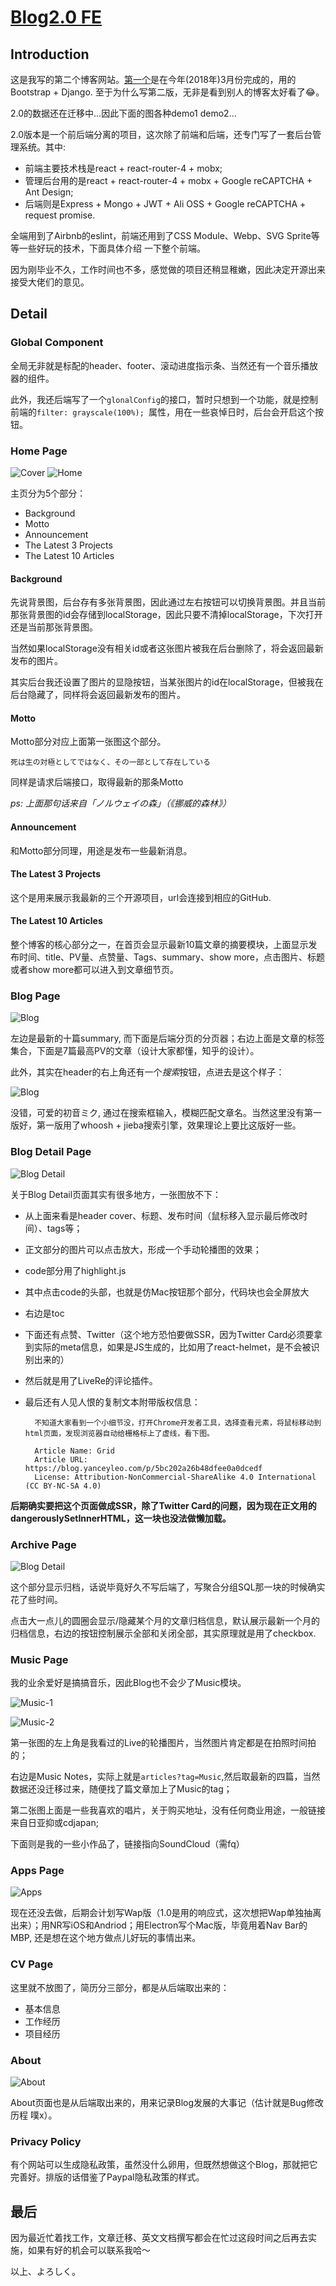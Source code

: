 # [Blog2.0 FE](https://blog.yanceyleo.com/)

## Introduction

这是我写的第二个博客网站。[第一个](https://www.yanceyleo.com/)是在今年(2018年)3月份完成的，用的Bootstrap + Django. 至于为什么写第二版，无非是看到别人的博客太好看了😂。

2.0的数据还在迁移中...因此下面的图各种demo1 demo2...

2.0版本是一个前后端分离的项目，这次除了前端和后端，还专门写了一套后台管理系统。其中:

- 前端主要技术栈是react + react-router-4 + mobx;
- 管理后台用的是react + react-router-4 + mobx + Google reCAPTCHA + Ant Design;
- 后端则是Express + Mongo + JWT + Ali OSS + Google reCAPTCHA + request promise.

全端用到了Airbnb的eslint，前端还用到了CSS Module、Webp、SVG Sprite等等一些好玩的技术，下面具体介绍
一下整个前端。

因为刚毕业不久，工作时间也不多，感觉做的项目还稍显稚嫩，因此决定开源出来接受大佬们的意见。

## Detail

### Global Component

全局无非就是标配的header、footer、滚动进度指示条、当然还有一个音乐播放器的组件。

此外，我还后端写了一个`glonalConfig`的接口，暂时只想到一个功能，就是控制前端的`filter: grayscale(100%); `属性，用在一些哀悼日时，后台会开启这个按钮。

### Home Page

![Cover](https://yancey-assets.oss-cn-beijing.aliyuncs.com/Jietu20181017-174103%402x.jpg?x-oss-process=image/quality,Q_20)
![Home](https://yancey-assets.oss-cn-beijing.aliyuncs.com/Jietu20181017-174609@2x.jpg?x-oss-process=image/quality,Q_60)

主页分为5个部分：

- Background
- Motto
- Announcement
- The Latest 3 Projects
- The Latest 10 Articles

#### Background

先说背景图，后台存有多张背景图，因此通过左右按钮可以切换背景图。并且当前那张背景图的id会存储到localStorage，因此只要不清掉localStorage，下次打开还是当前那张背景图。

当然如果localStorage没有相关id或者这张图片被我在后台删除了，将会返回最新发布的图片。

其实后台我还设置了图片的显隐按钮，当某张图片的id在localStorage，但被我在后台隐藏了，同样将会返回最新发布的图片。

#### Motto

Motto部分对应上面第一张图这个部分。

    死は生の対極としてではなく、その一部として存在している
   
同样是请求后端接口，取得最新的那条Motto 

*ps: 上面那句话来自「ノルウェイの森」（《挪威的森林》）*

#### Announcement

和Motto部分同理，用途是发布一些最新消息。

#### The Latest 3 Projects

这个是用来展示我最新的三个开源项目，url会连接到相应的GitHub.

#### The Latest 10 Articles

整个博客的核心部分之一，在首页会显示最新10篇文章的摘要模块，上面显示发布时间、title、PV量、点赞量、Tags、summary、show more，点击图片、标题或者show more都可以进入到文章细节页。

### Blog Page

![Blog](https://yancey-assets.oss-cn-beijing.aliyuncs.com/Jietu20181017-181438@2x.jpg?x-oss-process=image/quality,Q_60)

左边是最新的十篇summary, 而下面是后端分页的分页器；右边上面是文章的标签集合，下面是7篇最高PV的文章（设计大家都懂，知乎的设计）。

此外，其实在header的右上角还有一个*搜索*按钮，点进去是这个样子：

![Blog](https://yancey-assets.oss-cn-beijing.aliyuncs.com/Jietu20181017-181947.jpg?x-oss-process=image/quality,Q_60)

没错，可爱的初音ミク, 通过在搜索框输入，模糊匹配文章名。当然这里没有第一版好，第一版用了whoosh + jieba搜索引擎，效果理论上要比这版好一些。

### Blog Detail Page

![Blog Detail](https://yancey-assets.oss-cn-beijing.aliyuncs.com/Jietu20181017-182519@2x.jpg?x-oss-process=image/quality,Q_60)

关于Blog Detail页面其实有很多地方，一张图放不下：

- 从上面来看是header cover、标题、发布时间（鼠标移入显示最后修改时间）、tags等；
- 正文部分的图片可以点击放大，形成一个手动轮播图的效果；
- code部分用了highlight.js
- 其中点击code的头部，也就是仿Mac按钮那个部分，代码块也会全屏放大
- 右边是toc
- 下面还有点赞、Twitter（这个地方恐怕要做SSR，因为Twitter Card必须要拿到实际的meta信息，如果是JS生成的，比如用了react-helmet，是不会被识别出来的）
- 然后就是用了LiveRe的评论插件。
- 最后还有人见人恨的复制文本附带版权信息：

        不知道大家看到一个小细节没，打开Chrome开发者工具，选择查看元素，将鼠标移动到html页面，发现浏览器自动给栅格标上了虚线，看下图。

        Article Name: Grid
        Article URL: https://blog.yanceyleo.com/p/5bc202a26b48dfee0a0dcedf
        License: Attribution-NonCommercial-ShareAlike 4.0 International (CC BY-NC-SA 4.0)



**后期确实要把这个页面做成SSR，除了Twitter Card的问题，因为现在正文用的dangerouslySetInnerHTML，这一块也没法做懒加载。**

### Archive Page

![Blog Detail](https://yancey-assets.oss-cn-beijing.aliyuncs.com/Jietu20181017-183530@2x.jpg?x-oss-process=image/quality,Q_60)

这个部分显示归档，话说毕竟好久不写后端了，写聚合分组SQL那一块的时候确实花了些时间。

点击大一点儿的圆圈会显示/隐藏某个月的文章归档信息，默认展示最新一个月的归档信息，右边的按钮控制展示全部和关闭全部，其实原理就是用了checkbox.

### Music Page

我的业余爱好是搞搞音乐，因此Blog也不会少了Music模块。

![Music-1](https://yancey-assets.oss-cn-beijing.aliyuncs.com/Jietu20181017-184221%402x.jpg?x-oss-process=image/quality,Q_60)

![Music-2](https://yancey-assets.oss-cn-beijing.aliyuncs.com/Jietu20181017-184130@2x.jpg?x-oss-process=image/quality,Q_60)

第一张图的左上角是我看过的Live的轮播图片，当然图片肯定都是在拍照时间拍的；

右边是Music Notes，实际上就是`articles?tag=Music`,然后取最新的四篇，当然数据还没迁移过来，随便找了篇文章加上了Music的tag；

第二张图上面是一些我喜欢的唱片，关于购买地址，没有任何商业用途，一般链接来自日亚抑或cdjapan;

下面则是我的一些小作品了，链接指向SoundCloud（需fq）

### Apps Page

![Apps](https://yancey-assets.oss-cn-beijing.aliyuncs.com/Jietu20181017-185001@2x.jpg?x-oss-process=image/quality,Q_60)

现在还没去做，后期会计划写Wap版（1.0是用的响应式，这次想把Wap单独抽离出来）；用NR写iOS和Andriod；用Electron写个Mac版，毕竟用着Nav Bar的MBP, 还是想在这个地方做点儿好玩的事情出来。

### CV Page

这里就不放图了，简历分三部分，都是从后端取出来的：

- 基本信息
- 工作经历
- 项目经历

### About

![About](https://yancey-assets.oss-cn-beijing.aliyuncs.com/Jietu20181017-185855@2x.jpg?x-oss-process=image/quality,Q_60)

About页面也是从后端取出来的，用来记录Blog发展的大事记（估计就是Bug修改历程 噗x）。

### Privacy Policy

有个网站可以生成隐私政策，虽然没什么卵用，但既然想做这个Blog，那就把它完善好。排版的话借鉴了Paypal隐私政策的样式。

## 最后

因为最近忙着找工作，文章迁移、英文文档撰写都会在忙过这段时间之后再去实施，如果有好的机会可以联系我哈～

以上、よろしく。

